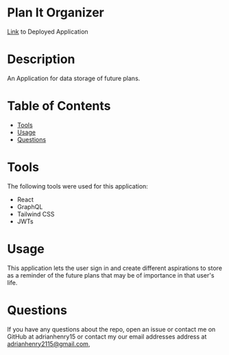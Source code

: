 # Plan It Organizer

[Link]() to Deployed Application

# Description
An Application for data storage of future plans.

 # Table of Contents
* [Tools](#tools)
* [Usage](#usage)
* [Questions](#questions)

# Tools
The following tools were used for this application:

- React
- GraphQL
- Tailwind CSS
- JWTs

# Usage

This application lets the user sign in and create different aspirations to store as a reminder of the future plans that may be of importance in that user's life.


# Questions

If you have any questions about the repo, open an issue or contact me on GitHub at adrianhenry15 or contact my our email addresses
address at adrianhenry2115@gmail.com,
